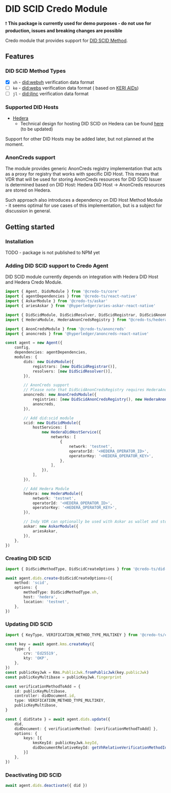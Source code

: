 # DID SCID Credo Module

:heavy_exclamation_mark: **This package is currently used for demo purposes - do not use for production, issues and
breaking changes are possible**

Credo module that provides support
for [DID SCID Method](https://lf-toip.atlassian.net/wiki/spaces/HOME/pages/88572360/DID+SCID+Method+Specification).

## Features

### DID SCID Method Types

- [x] `vh` - [did:webvh](https://identity.foundation/didwebvh/) verification data format
- [ ] `ke` - [did:webs](https://trustoverip.github.io/tswg-did-method-webs-specification/) verification data format (
  based on [KERI AIDs](https://trustoverip.github.io/tswg-keri-specification/#autonomic-identifier-aid))
- [ ] `jl` - [did:jlinc](https://did-spec.jlinc.org/) verification data format

### Supported DID Hosts

- [Hedera](https://hedera.com/)
    - Technical design for hosting DID SCID on Hedera can be
      found [here](https://hashgraph.atlassian.net/wiki/external/Yjg3ZjU0ZjI4MGMyNDUzYWJiZGJmYzUxZDgwMzcyNmY) (to be
      updated)

Support for other DID Hosts may be added later, but not planned at the moment.

### AnonCreds support

The module provides generic AnonCreds registry implementation that acts as a proxy for registry that works with specific
DID Host.
This means that VDR that will be used for storing AnonCreds resources for DID SCID Issuer is determined based on DID
Host: Hedera DID Host -> AnonCreds resources are stored on Hedera.

Such approach also introduces a dependency on DID Host Method Module - it seems optimal for use cases of this
implementation, but is a subject for discussion in general.

## Getting started

### Installation

TODO - package is not published to NPM yet

### Adding DID SCID support to Credo Agent

DID SCID module currently depends on integration with Hedera DID Host and Hedera Credo Module.

```typescript
import { Agent, DidsModule } from '@credo-ts/core'
import { agentDependencies } from '@credo-ts/react-native'
import { AskarModule } from '@credo-ts/askar'
import { ariesAskar } from '@hyperledger/aries-askar-react-native'

import { DidScidModule, DidScidResolver, DidScidRegistrar, DidScidAnonCredsRegistry } from "@credo-ts/did-scid"
import { HederaModule, HederaAnonCredsRegistry } from "@credo-ts/hedera"

import { AnonCredsModule } from '@credo-ts/anoncreds'
import { anoncreds } from '@hyperledger/anoncreds-react-native'

const agent = new Agent({
    config,
    dependencies: agentDependencies,
    modules: {
        dids: new DidsModule({
            registrars: [new DidScidRegistrar()],
            resolvers: [new DidScidResolver()],
        }),

        // AnonCreds support 
        // Please note that DidScidAnonCredsRegistry requires HederaAnonCredsRegistry to be added as well (as only supported DID Host and VDR)
        anoncreds: new AnonCredsModule({
            registries: [new DidScidAnonCredsRegistry(), new HederaAnonCredsRegistry()],
            anoncreds,
        }),

        // Add did:scid module
        scid: new DidScidModule({
            hostServices: [
                new HederaDidHostService({
                    networks: [
                        {
                            network: 'testnet',
                            operatorId: '<HEDERA_OPERATOR_ID>',
                            operatorKey: '<HEDERA_OPERATOR_KEY>',
                        },
                    ],
                }),
            ],
        }),

        // Add Hedera Module
        hedera: new HederaModule({
            network: 'testnet',
            operatorId: '<HEDERA_OPERATOR_ID>',
            operatorKey: '<HEDERA_OPERATOR_KEY>',
        }),

        // Indy VDR can optionally be used with Askar as wallet and storage implementation
        askar: new AskarModule({
            ariesAskar,
        }),
    },
})
```

### Creating DID SCID

```typescript
import { DidScidMethodType, DidScidCreateOptions } from '@credo-ts/did-scid'

await agent.dids.create<DidScidCreateOptions>({
    method: 'scid',
    options: {
        methodType: DidScidMethodType.vh,
        host: 'hedera',
        location: 'testnet',
    },
})
```

### Updating DID SCID

```typescript
import { KeyType, VERIFICATION_METHOD_TYPE_MULTIKEY } from '@credo-ts/core'

const key = await agent.kms.createKey({
    type: {
        crv: 'Ed25519',
        kty: 'OKP',
    },
})
const publicKeyJwk = Kms.PublicJwk.fromPublicJwk(key.publicJwk)
const publicKeyMultibase = publicKeyJwk.fingerprint

const verificationMethodToAdd = {
    id: publicKeyMultibase,
    controller: didDocument.id,
    type: VERIFICATION_METHOD_TYPE_MULTIKEY,
    publicKeyMultibase,
}

const { didState } = await agent.dids.update({
    did,
    didDocument: { verificationMethod: [verificationMethodToAdd] },
    options: {
        keys: [{
            kmsKeyId: publicKeyJwk.keyId,
            didDocumentRelativeKeyId: getVhRelativeVerificationMethodId(publicKeyMultibase)
        }]
    },
})
```

### Deactivating DID SCID

```typescript
await agent.dids.deactivate({ did })
```